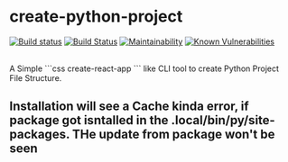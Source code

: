 # create-python-project

[![Build status](https://ci.appveyor.com/api/projects/status/r73kob46x7rv690y?svg=true)](https://ci.appveyor.com/project/DumbMachine/create-python-project) [![Build Status](https://travis-ci.org/DumbMachine/create-python-project.svg?branch=master)](https://travis-ci.org/DumbMachine/create-python-project) [![Maintainability](https://api.codeclimate.com/v1/badges/3fa9da9a5e4e670d56bf/maintainability)](https://codeclimate.com/github/DumbMachine/create-python-project/maintainability) [![Known Vulnerabilities](https://snyk.io/test/github/DumbMachine/create-python-project/badge.svg?targetFile=requirements.txt)](https://snyk.io/test/github/DumbMachine/create-python-project?targetFile=requirements.txt)

<br>
A Simple 
```css
create-react-app
```
like CLI tool to create Python Project File Structure.

## Installation will see a Cache kinda error, if package got isntalled in the .local/bin/py/site-packages. THe update from package won't be seen